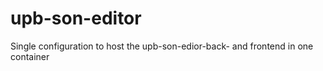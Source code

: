 # upb-son-editor
Single configuration to host the upb-son-edior-back- and frontend in one container
